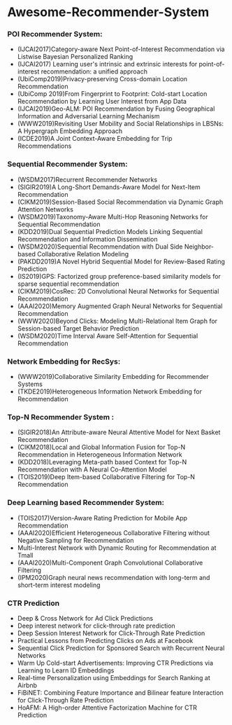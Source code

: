 # Awesome-Recommender-System

### POI Recommender System:
- (IJCAI2017)Category-aware Next Point-of-Interest Recommendation via Listwise Bayesian Personalized Ranking
- (IJCAI2017) Learning user's intrinsic and extrinsic interests for point-of-interest recommendation: a unified approach
- (UbiComp2019)Privacy-preserving Cross-domain Location Recommendation
- (UbiComp 2019)From Fingerprint to Footprint: Cold-start Location Recommendation by Learning User Interest from App Data
- (IJCAI2019)Geo-ALM: POI Recommendation by Fusing Geographical Information and Adversarial Learning Mechanism
- (WWW2019)Revisiting User Mobility and Social Relationships in LBSNs: A Hypergraph Embedding Approach
- (ICDE2019)A Joint Context-Aware Embedding for Trip Recommendations
### Sequential Recommender System:
- (WSDM2017)Recurrent Recommender Networks
- (SIGIR2019)A Long-Short Demands-Aware Model for Next-Item Recommendation
- (CIKM2019)Session-Based Social Recommendation via Dynamic Graph Attention Networks
- (WSDM2019)Taxonomy-Aware Multi-Hop Reasoning Networks for Sequential Recommendation
- (KDD2019)Dual Sequential Prediction Models Linking Sequential Recommendation and Information Dissemination
- (WSDM2020)Sequential Recommendation with Dual Side Neighbor-based Collaborative Relation Modeling
- (PAKDD2019)A Novel Hybrid Sequential Model for Review-Based Rating Prediction
- (IS2019)GPS: Factorized group preference-based similarity models for sparse sequential recommendation
- (CIKM2019)CosRec: 2D Convolutional Neural Networks for Sequential Recommendation
- (AAAI2020)Memory Augmented Graph Neural Networks for Sequential Recommendation
- (WWW2020)Beyond Clicks: Modeling Multi-Relational Item Graph for Session-based Target Behavior Prediction
- (WSDM2020)Time Interval Aware Self-Attention for Sequential Recommendation
### Network Embedding for RecSys:
- (WWW2019)Collaborative Similarity Embedding for Recommender Systems
- (TKDE2019)Heterogeneous Information Network Embedding for Recommendation
### Top-N Recommender System :
- (SIGIR2018)An Attribute-aware Neural Attentive Model for Next Basket Recommendation
- (CIKM2018)Local and Global Information Fusion for Top-N Recommendation in Heterogeneous Information Network
- (KDD2018)Leveraging Meta-path based Context for Top-N Recommendation with A Neural Co-Attention Model
- (TOIS2019)Deep Item-based Collaborative Filtering for Top-N Recommendation

### Deep Learning based Recommender System:
- (TOIS2017)Version-Aware Rating Prediction for Mobile App Recommendation
- (AAAI2020)Efficient Heterogeneous Collaborative Filtering without Negative Sampling for Recommendation
- Multi-Interest Network with Dynamic Routing for Recommendation at Tmall
- (AAAI2020)Multi-Component Graph Convolutional Collaborative Filtering
- (IPM2020)Graph neural news recommendation with long-term and short-term interest modeling

### CTR Prediction
- Deep & Cross Network for Ad Click Predictions
- Deep interest network for click-through rate prediction
- Deep Session Interest Network for Click-Through Rate Prediction
- Practical Lessons from Predicting Clicks on Ads at Facebook
- Sequential Click Prediction for Sponsored Search with Recurrent Neural Networks
- Warm Up Cold-start Advertisements: Improving CTR Predictions via Learning to Learn ID Embeddings
- Real-time Personalization using Embeddings for Search Ranking at Airbnb
- FiBiNET: Combining Feature Importance and Bilinear feature Interaction for Click-Through Rate Prediction
- HoAFM: A High-order Attentive Factorization Machine for CTR Prediction


